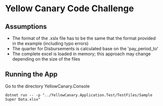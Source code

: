 # Yellow Canary Code Challenge

## Assumptions
- The format of the .xslx file has to be the same that the format provided in the example (including typo errors)
- The quarter for Disbursements is calculated base on the 'pay_period_to'
- The complete excel is loaded in memory; this approach may change depending on the size of the files

## Running the App

Go to the directory YellowCanary.Console

```console
dotnet run -- -p "../YellowCanary.Application.Test/TestFiles/Sample Super Data.xlsx"
```
